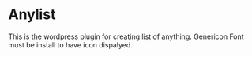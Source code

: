 # Anylist
This is the wordpress plugin for creating list of anything. Genericon Font must be install to have icon dispalyed.
